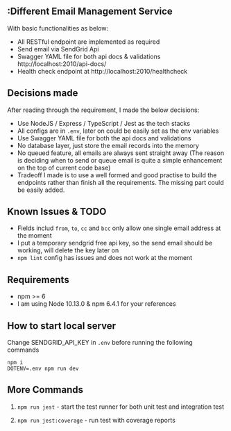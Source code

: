 ## :Different Email Management Service

With basic functionalities as below:
- All RESTful endpoint are implemented as required
- Send email via SendGrid Api
- Swagger YAML file for both api docs & validations http://localhost:2010/api-docs/
- Health check endpoint at http://localhost:2010/healthcheck

## Decisions made

After reading through the requirement, I made the below decisions:

- Use NodeJS / Express / TypeScript / Jest as the tech stacks
- All configs are in `.env`, later on could be easily set as the env variables
- Use Swagger YAML file for both the api docs and validations
- No database layer, just store the email records into the memory
- No queued feature, all emails are always sent straight away (The reason is deciding when to send or queue email is quite a simple enhancement on the top of current code base)
- Tradeoff I made is to use a well formed and good practise to build the endpoints rather than finish all the requirements. The missing part could be easily added. 


## Known Issues & TODO

- Fields includ `from`, `to`, `cc` and `bcc` only allow one single email address at the moment
- I put a temporary sendgrid free api key, so the send email should be working, will delete the key later on
- `npm lint` config has issues and does not work at the moment


## Requirements

- npm >= 6
- I am using Node 10.13.0 & npm 6.4.1 for your references

## How to start local server

Change SENDGRID_API_KEY in `.env` before running the following commands

```
npm i
DOTENV=.env npm run dev
```

## More Commands

1. `npm run jest` - start the test runner for both unit test and integration test

2. `npm run jest:coverage` - run test with coverage reports
